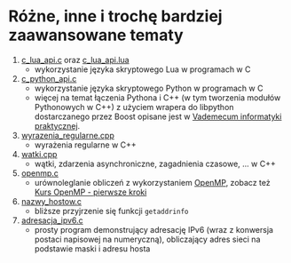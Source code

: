 # Różne, inne i trochę bardziej zaawansowane tematy

1. [c_lua_api.c](c_lua_api.c) oraz [c_lua_api.lua](c_lua_api.lua)
	* wykorzystanie języka skryptowego Lua w programach w C
2. [c_python_api.c](c_python_api.c)
	* wykorzystanie języka skryptowego Python w programach w C
	* więcej na temat łączenia Pythona i C++ (w tym tworzenia modułów Pythonowych w C++) z użyciem wrapera do libpython dostarczanego przez Boost
	  opisane jest w [Vademecum informatyki praktycznej](http://vip.opcode.eu.org/#API_pythonowe_biblioteki_C).
3. [wyrazenia_regularne.cpp](wyrazenia_regularne.cpp)
	* wyrażenia regularne w C++
4. [watki.cpp](watki.cpp)
	* wątki, zdarzenia asynchroniczne, zagadnienia czasowe, ... w C++
5. [openmp.c](openmp.c)
	* urównoleglanie obliczeń z wykorzystaniem [OpenMP](https://pl.wikipedia.org/wiki/OpenMP), zobacz też [Kurs OpenMP - pierwsze kroki](http://www.cmmsigma.eu/labs/parallel_comp/openmp_tutorial/index.pl.html)
6. [nazwy_hostow.c](nazwy_hostow.c)
	* bliższe przyjrzenie się funkcji `getaddrinfo`
7. [adresacja_ipv6.c](adresacja_ipv6.c)
	* prosty program demonstrujący adresację IPv6 (wraz z konwersja postaci napisowej na numeryczną), obliczający adres sieci na podstawie maski i adresu hosta
